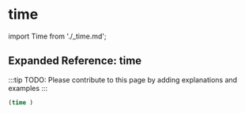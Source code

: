 # time

import Time from './_time.md';

<Time />

## Expanded Reference: time

:::tip
TODO: Please contribute to this page by adding explanations and examples
:::

```lisp
(time )
```
